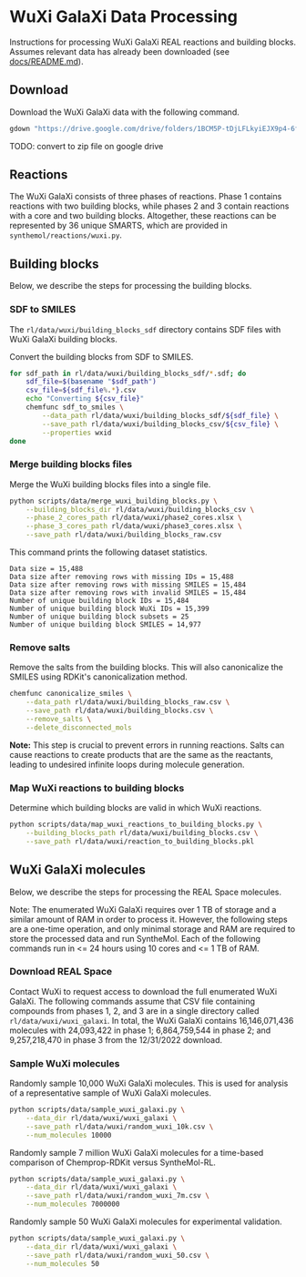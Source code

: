 # WuXi GalaXi Data Processing

Instructions for processing WuXi GalaXi REAL reactions and building blocks. Assumes relevant data has already been downloaded (see [docs/README.md](README.md)).


## Download

Download the WuXi GalaXi data with the following command.
```bash
gdown "https://drive.google.com/drive/folders/1BCM5P-tDjLFLkyiEJX9p4-6fw0w5-qRg?usp=drive_link" -O $(python -c "import synthemol; from pathlib import Path; print(Path(synthemol.__path__[0]).parent)")/rl/data/wuxi --folder
```

TODO: convert to zip file on google drive


## Reactions

The WuXi GalaXi consists of three phases of reactions. Phase 1 contains reactions with two building blocks, while phases 2 and 3 contain reactions with a core and two building blocks. Altogether, these reactions can be represented by 36 unique SMARTS, which are provided in `synthemol/reactions/wuxi.py`.


## Building blocks

Below, we describe the steps for processing the building blocks.


### SDF to SMILES

The `rl/data/wuxi/building_blocks_sdf` directory contains SDF files with WuXi GalaXi building blocks.

Convert the building blocks from SDF to SMILES.
```bash
for sdf_path in rl/data/wuxi/building_blocks_sdf/*.sdf; do
    sdf_file=$(basename "$sdf_path")
    csv_file=${sdf_file%.*}.csv
    echo "Converting ${csv_file}"
    chemfunc sdf_to_smiles \
        --data_path rl/data/wuxi/building_blocks_sdf/${sdf_file} \
        --save_path rl/data/wuxi/building_blocks_csv/${csv_file} \
        --properties wxid
done
```


### Merge building blocks files

Merge the WuXi building blocks files into a single file.
```bash
python scripts/data/merge_wuxi_building_blocks.py \
    --building_blocks_dir rl/data/wuxi/building_blocks_csv \
    --phase_2_cores_path rl/data/wuxi/phase2_cores.xlsx \
    --phase_3_cores_path rl/data/wuxi/phase3_cores.xlsx \
    --save_path rl/data/wuxi/building_blocks_raw.csv
```

This command prints the following dataset statistics.
```
Data size = 15,488
Data size after removing rows with missing IDs = 15,488
Data size after removing rows with missing SMILES = 15,484
Data size after removing rows with invalid SMILES = 15,484
Number of unique building block IDs = 15,484
Number of unique building block WuXi IDs = 15,399
Number of unique building block subsets = 25
Number of unique building block SMILES = 14,977
```


### Remove salts

Remove the salts from the building blocks. This will also canonicalize the SMILES using RDKit's canonicalization method.
```bash
chemfunc canonicalize_smiles \
    --data_path rl/data/wuxi/building_blocks_raw.csv \
    --save_path rl/data/wuxi/building_blocks.csv \
    --remove_salts \
    --delete_disconnected_mols
```

**Note:** This step is crucial to prevent errors in running reactions. Salts can cause reactions to create products that are the same as the reactants, leading to undesired infinite loops during molecule generation.


### Map WuXi reactions to building blocks

Determine which building blocks are valid in which WuXi reactions.
```bash
python scripts/data/map_wuxi_reactions_to_building_blocks.py \
    --building_blocks_path rl/data/wuxi/building_blocks.csv \
    --save_path rl/data/wuxi/reaction_to_building_blocks.pkl
```

## WuXi GalaXi molecules

Below, we describe the steps for processing the REAL Space molecules.

Note: The enumerated WuXi GalaXi requires over 1 TB of storage and a similar amount of RAM in order to process it. However, the following steps are a one-time operation, and only minimal storage and RAM are required to store the processed data and run SyntheMol. Each of the following commands run in <= 24 hours using 10 cores and <= 1 TB of RAM.


### Download REAL Space

Contact WuXi to request access to download the full enumerated WuXi GalaXi. The following commands assume that CSV file containing compounds from phases 1, 2, and 3 are in a single directory called `rl/data/wuxi/wuxi_galaxi`. In total, the WuXi GalaXi contains 16,146,071,436 molecules with 24,093,422 in phase 1; 6,864,759,544 in phase 2; and 9,257,218,470 in phase 3 from the 12/31/2022 download.

### Sample WuXi molecules

Randomly sample 10,000 WuXi GalaXi molecules. This is used for analysis of a representative sample of WuXi GalaXi molecules.
```bash
python scripts/data/sample_wuxi_galaxi.py \
    --data_dir rl/data/wuxi/wuxi_galaxi \
    --save_path rl/data/wuxi/random_wuxi_10k.csv \
    --num_molecules 10000
```

Randomly sample 7 million WuXi GalaXi molecules for a time-based comparison of Chemprop-RDKit versus SyntheMol-RL.
```bash
python scripts/data/sample_wuxi_galaxi.py \
    --data_dir rl/data/wuxi/wuxi_galaxi \
    --save_path rl/data/wuxi/random_wuxi_7m.csv \
    --num_molecules 7000000
```

Randomly sample 50 WuXi GalaXi molecules for experimental validation.
```bash
python scripts/data/sample_wuxi_galaxi.py \
    --data_dir rl/data/wuxi/wuxi_galaxi \
    --save_path rl/data/wuxi/random_wuxi_50.csv \
    --num_molecules 50
```
